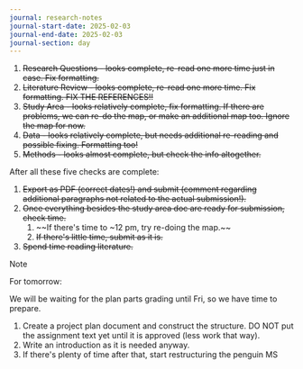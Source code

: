 ```yaml
---
journal: research-notes
journal-start-date: 2025-02-03
journal-end-date: 2025-02-03
journal-section: day
---
```


1. ~~Research Questions - looks complete, re-read one more time just in case. Fix formatting.~~
2. ~~Literature Review - looks complete, re-read one more time. Fix formatting. FIX THE REFERENCES!!~~
3. ~~Study Area - looks relatively complete, fix formatting. If there are problems, we can re-do the map, or make an additional map too. Ignore the map for now.~~
4. ~~Data - looks relatively complete, but needs additional re-reading and possible fixing. Formatting too!~~ 
5. ~~Methods - looks almost complete, but check the info altogether.~~

After all these five checks are complete:

1. ~~Export as PDF (correct dates!) and submit (comment regarding additional paragraphs not related to the actual submission!).~~
2. ~~Once everything besides the study area doc are ready for submission, check time.~~
    1. ~~If there's time to ~12 pm, try re-doing the map.~~
    2. ~~If there's little time, submit as it is.~~
5. ~~Spend time reading literature.~~

> [!NOTE]
> For tomorrow:
> 
> We will be waiting for the plan parts grading until Fri, so we have time to prepare.
> 1. Create a project plan document and construct the structure. DO NOT put the assignment text yet until it is approved (less work that way).
> 2. Write an introduction as it is needed anyway.
> 3. If there's plenty of time after that, start restructuring the penguin MS

